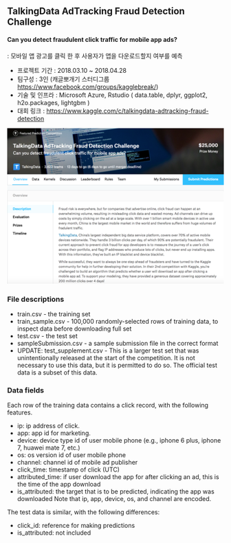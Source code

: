 ## TalkingData AdTracking Fraud Detection Challenge
#### Can you detect fraudulent click traffic for mobile app ads?

: 모바일 앱 광고를 클릭 한 후 사용자가 앱을 다운로드할지 여부를 예측
- 프로젝트 기간 : 2018.03.10 ~ 2018.04.28
- 팀구성 : 3인 (캐글뽀개기 스터디그룹 https://www.facebook.com/groups/kagglebreak/)
- 기술 및 인프라 : Microsoft Azure, Rstudio ( data.table, dplyr, ggplot2, h2o.packages, lightgbm )
- 대회 링크 : https://www.kaggle.com/c/talkingdata-adtracking-fraud-detection

![descriptions](./img/kaggle01.png)

### File descriptions
- train.csv - the training set
- train_sample.csv - 100,000 randomly-selected rows of training data, to inspect data before downloading full set
- test.csv - the test set
- sampleSubmission.csv - a sample submission file in the correct format
- UPDATE: test_supplement.csv - This is a larger test set that was unintentionally released at the start of the competition. It is not necessary to use this data, but it is permitted to do so. The official test data is a subset of this data.

### Data fields
Each row of the training data contains a click record, with the following features.

- ip: ip address of click.
- app: app id for marketing.
- device: device type id of user mobile phone (e.g., iphone 6 plus, iphone 7, huawei mate 7, etc.)
- os: os version id of user mobile phone
- channel: channel id of mobile ad publisher
- click_time: timestamp of click (UTC)
- attributed_time: if user download the app for after clicking an ad, this is the time of the app download
- is_attributed: the target that is to be predicted, indicating the app was downloaded
Note that ip, app, device, os, and channel are encoded.

The test data is similar, with the following differences:

- click_id: reference for making predictions
- is_attributed: not included
